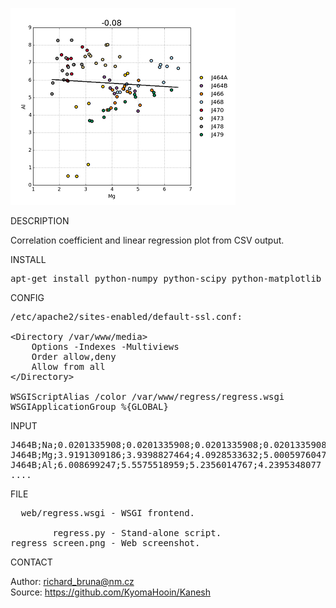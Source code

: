 ![Regress](https://github.com/KyomaHooin/Kanesh/raw/master/regress/regress_screen.png "screenshot")

DESCRIPTION

Correlation coefficient and linear regression plot from CSV output.  

INSTALL
<pre>
apt-get install python-numpy python-scipy python-matplotlib libapache2-mod-wsgi
</pre>
CONFIG
<pre>
/etc/apache2/sites-enabled/default-ssl.conf:

&lt;Directory /var/www/media&gt;
    Options -Indexes -Multiviews
    Order allow,deny
    Allow from all
&lt;/Directory&gt;

WSGIScriptAlias /color /var/www/regress/regress.wsgi
WSGIApplicationGroup %{GLOBAL}
</pre>
INPUT
<pre>
J464B;Na;0.0201335908;0.0201335908;0.0201335908;0.0201335908
J464B;Mg;3.9191309186;3.9398827464;4.0928533632;5.0005976047
J464B;Al;6.008699247;5.5575518959;5.2356014767;4.2395348077
....
</pre>
FILE
<pre>
  web/regress.wsgi - WSGI frontend.

        regress.py - Stand-alone script.
regress_screen.png - Web screenshot.
</pre>

CONTACT

Author: richard_bruna@nm.cz<br>
Source: https://github.com/KyomaHooin/Kanesh

